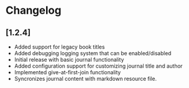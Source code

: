 # Changelog

## [1.2.4]
- Added support for legacy book titles
- Added debugging logging system that can be enabled/disabled
- Initial release with basic journal functionality
- Added configuration support for customizing journal title and author
- Implemented give-at-first-join functionality
- Syncronizes journal content with markdown resource file.